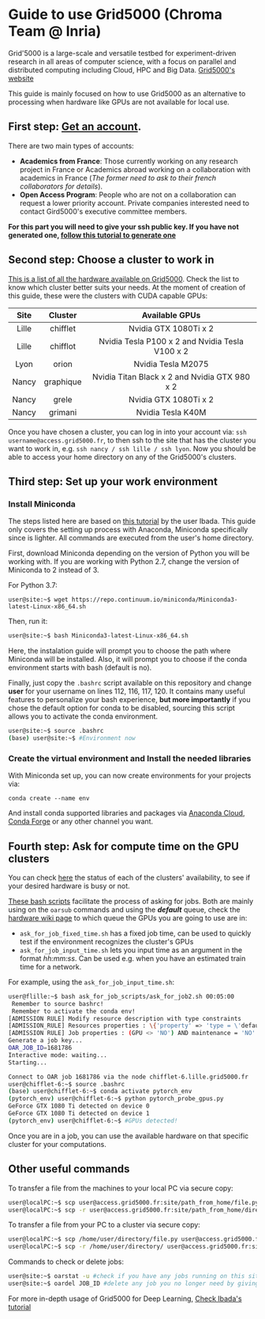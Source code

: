 # Guide to use Grid5000 (Chroma Team @ Inria)
Grid'5000 is a large-scale and versatile testbed for experiment-driven research in all areas of computer science, with a focus on parallel and distributed computing including Cloud, HPC and Big Data. [Grid5000's website](https://www.grid5000.fr/w/Grid5000:Home)

This guide is mainly focused on how to use Grid5000 as an alternative to processing when hardware like GPUs are not available for local use.

## First step: [Get an account](https://www.grid5000.fr/w/Grid5000:Get_an_account).
There are two main types of accounts:
 - **Academics from France**: Those currently working on any research project in France or Academics abroad working on a collaboration with academics in France (_The former need to ask to their french collaborators for details_).
 - **Open Access Program**: People who are not on a collaboration can request a lower priority account. Private companies interested need to contact Gird5000's executive committee members.

**For this part you will need to give your ssh public key. If you have not generated one, [follow this tutorial to generate one](https://www.grid5000.fr/w/SSH#Overview)**

## Second step: Choose a cluster to work in
[This is a list of all the hardware available on Grid5000](https://www.grid5000.fr/w/Hardware). Check the list to know which cluster better suits your needs. At the moment of creation of this guide, these were the clusters with CUDA capable GPUs:

| Site          | Cluster        | Available GPUs                                  |
|:-------------:|:--------------:|:-----------------------------------------------:|
| Lille         | chifflet       | Nvidia GTX 1080Ti x 2                           |
| Lille         | chifflot       | Nvidia Tesla P100 x 2 and Nvidia Tesla V100 x 2 |
| Lyon          | orion          | Nvidia Tesla M2075                              |
| Nancy         | graphique      | Nvidia Titan Black x 2 and Nvidia GTX 980 x 2   |
| Nancy         | grele          | Nvidia GTX 1080Ti x 2                           |
| Nancy         | grimani        | Nvidia Tesla K40M                               |

Once you have chosen a cluster, you can log in into your account via: `ssh username@access.grid5000.fr`, to then ssh to the site that has the cluster you want to work in, e.g. `ssh nancy / ssh lille / ssh lyon`. Now you should be able to access your home directory on any of the Grid5000's clusters.

## Third step: Set up your work environment
### Install Miniconda
The steps listed here are based on [this tutorial](https://www.grid5000.fr/w/User:Ibada/Tuto_Deep_Learning#with_anaconda) by the user Ibada. This guide only covers the setting up process with Anaconda, Miniconda specifically since is lighter. All commands are executed from the user's home directory.

First, download Miniconda depending on the version of Python you will be working with. If you are working with Python 2.7, change the version of Miniconda to 2 instead of 3.

For Python 3.7:
```
user@site:~$ wget https://repo.continuum.io/miniconda/Miniconda3-latest-Linux-x86_64.sh
```
Then, run it:
```bash
user@site:~$ bash Miniconda3-latest-Linux-x86_64.sh
```
Here, the instalation guide will prompt you to choose the path where Miniconda will be installed. Also, it will prompt you to choose if the conda environment starts with bash (default is no).

Finally, just copy the `.bashrc` script available on this repository and change **user** for your username on lines 112, 116, 117, 120. It contains many useful features to personalize your bash experience, **but more importantly** if you chose the default option for conda to be disabled, sourcing this script allows you to activate the conda environment.

```bash
user@site:~$ source .bashrc
(base) user@site:~$ #Environment now 
```
### Create the virtual environment and Install the needed libraries
With Miniconda set up, you can now create environments for your projects via:
```
conda create --name env
```
And install conda supported libraries and packages via [Anaconda Cloud](https://anaconda.org/anaconda/), [Conda Forge](https://anaconda.org/conda-forge/) or any other channel you want.

## Fourth step: Ask for compute time on the GPU clusters
You can check [here](https://www.grid5000.fr/w/Status) the status of each of the clusters' availability, to see if your desired hardware is busy or not.

[These bash scripts](https://github.com/manueldiaz96/usingGrid5000/tree/master/ask_for_job_scripts) facilitate the process of asking for jobs. Both are mainly using on the `oarsub` commands and using the **_default_** queue, check the [hardware wiki page](https://www.grid5000.fr/w/Hardware) to which queue the GPUs you are going to use are in:
 - `ask_for_job_fixed_time.sh` has a fixed job time, can be used to quickly test if the environment recognizes the cluster's GPUs
 - `ask_for_job_input_time.sh` lets you input time as an argument in the format _hh:mm:ss_. Can be used e.g. when you have an estimated train time for a network. 
 
For example, using the `ask_for_job_input_time.sh`:
```bash
user@flille:~$ bash ask_for_job_scripts/ask_for_job2.sh 00:05:00
 Remember to source bashrc!
 Remember to activate the conda env!
[ADMISSION RULE] Modify resource description with type constraints
[ADMISSION_RULE] Resources properties : \{'property' => 'type = \'default\'','resources' => [{'resource' => 'host','value' => '1}]}
[ADMISSION RULE] Job properties : (GPU <> 'NO') AND maintenance = 'NO'
Generate a job key...
OAR_JOB_ID=1681786
Interactive mode: waiting...
Starting...

Connect to OAR job 1681786 via the node chifflet-6.lille.grid5000.fr
user@chifflet-6:~$ source .bashrc 
(base) user@chifflet-6:~$ conda activate pytorch_env
(pytorch_env) user@chifflet-6:~$ python pytorch_probe_gpus.py
GeForce GTX 1080 Ti detected on device 0
GeForce GTX 1080 Ti detected on device 1
(pytorch_env) user@chifflet-6:~$ #GPUs detected!
```
Once you are in a job, you can use the available hardware on that specific cluster for your computations.

## Other useful commands
To transfer a file from the machines to your local PC via secure copy:
```bash
user@localPC:~$ scp user@access.grid5000.fr:site/path_from_home/file.py /home/user/directory/file.py #for single files
user@localPC:~$ scp -r user@access.grid5000.fr:site/path_from_home/directory /home/user/directory/ #for directories
```
To transfer a file from your PC to a cluster via secure copy:
```bash
user@localPC:~$ scp /home/user/directory/file.py user@access.grid5000.fr:site/path_from_home/file.py #for single files
user@localPC:~$ scp -r /home/user/directory/ user@access.grid5000.fr:site/path_from_home/directory #for directories
```
Commands to check or delete  jobs:
```bash
user@site:~$ oarstat -u #check if you have any jobs running on this site and the state of them
user@site:~$ oardel JOB_ID #delete any job you no longer need by giving the JOB_ID number
```

For more in-depth usage of Grid5000 for Deep Learning, [Check Ibada's tutorial](https://www.grid5000.fr/w/User:Ibada/Tuto_Deep_Learning)
